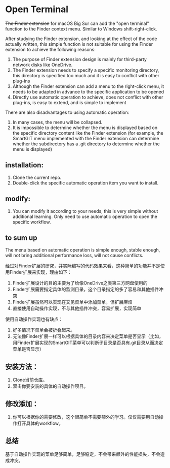 # Open Terminal
~~The Finder extension~~ for macOS Big Sur can add the "open terminal" function to the Finder context menu. Similar to Windows shift-right-click.

After studying the Finder extension, and looking at the effect of the code actually written, this simple function is not suitable for using the Finder extension to achieve the following reasons:

1. The purpose of Finder extension design is mainly for third-party network disks like OneDrive.
2. The Finder extension needs to specify a specific monitoring directory, this directory is specified too much and it is easy to conflict with other plug-ins
3. Although the Finder extension can add a menu to the right-click menu, it needs to be adapted in advance to the specific application to be opened
4. Directly use automatic operation to achieve, does not conflict with other plug-ins, is easy to extend, and is simple to implement

There are also disadvantages to using automatic operation:

1. In many cases, the menu will be collapsed.
2. It is impossible to determine whether the menu is displayed based on the specific directory content like the Finder extension (for example, the SmartGIT menu implemented with the Finder extension can determine whether the subdirectory has a .git directory to determine whether the menu is displayed)

## installation:

1. Clone the current repo.
2. Double-click the specific automatic operation item you want to install.

## modify:

1. You can modify it according to your needs, this is very simple without additional learning. Only need to use automatic operation to open the specific workflow.

## to sum up

The menu based on automatic operation is simple enough, stable enough, will not bring additional performance loss, will not cause conflicts.


经过对Finder扩展的研究，并实际编写的代码效果来看，这种简单的功能并不是使用Finder扩展来实现，理由如下：

1. Finder扩展设计的目的主要为了给像OneDrive之类第三方网盘使用的
2. Finder扩展需要指定具体的监测目录，这个目录指定的多了容易和其他插件冲突
3. Finder扩展虽然可以实现在又见菜单中添加菜单，但扩展麻烦
4. 直接使用自动操作实现，不与其他插件冲突，容易扩展，实现简单

使用自动操作实现也有缺点：

1. 好多情况下菜单会被折叠起来。
2. 无法像Finder扩展一样可以根据具体的目录内容来决定菜单是否显示（比如，用Finder扩展实现的SmartGIT菜单可以判断子目录是否具有.git目录从而决定菜单是否显示）

## 安装方法：

1. Clone当前仓库。
2. 双击你要安装的具体的自动操作项目。

## 修改添加：

1. 你可以根据你的需要修改，这个很简单不需要额外的学习。仅仅需要用自动操作打开具体的workflow。

## 总结

基于自动操作实现的菜单足够简单，足够稳定，不会带来额外的性能损失，不会造成冲突。
